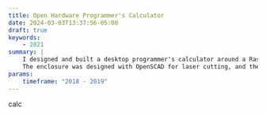 ```yaml
---
title: Open Hardware Programmer's Calculator
date: 2024-03-03T13:37:56-05:00
draft: true
keywords:
    - 2021
summary: | 
    I designed and built a desktop programmer's calculator around a Raspberry Pi Zero, a mechanical keyboard matrix, and a character LCD.
    The enclosure was designed with OpenSCAD for laser cutting, and the software was written in Python calling into patched Linux drivers.
params:
    timeframe: "2018 - 2019"
---
```


calc